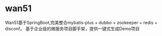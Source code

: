 # wan51
Wan51基于SpringBoot,完美整合mybatis-plus + dubbo + zookeeper + redis + disconf。 基于企业级的微服务项目脚手架，提供一键式生成Demo项目
